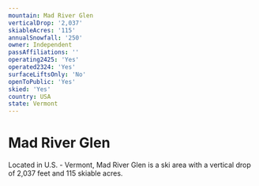 ```yaml
---
mountain: Mad River Glen
verticalDrop: '2,037'
skiableAcres: '115'
annualSnowfall: '250'
owner: Independent
passAffiliations: ''
operating2425: 'Yes'
operated2324: 'Yes'
surfaceLiftsOnly: 'No'
openToPublic: 'Yes'
skied: 'Yes'
country: USA
state: Vermont
---
```


# Mad River Glen

Located in U.S. - Vermont, Mad River Glen is a ski area with a vertical drop of 2,037 feet and 115 skiable acres.
